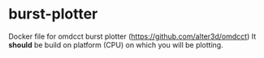 # burst-plotter #

Docker file for omdcct burst plotter (https://github.com/alter3d/omdcct)
It **should** be build on platform (CPU) on which you will be plotting.
